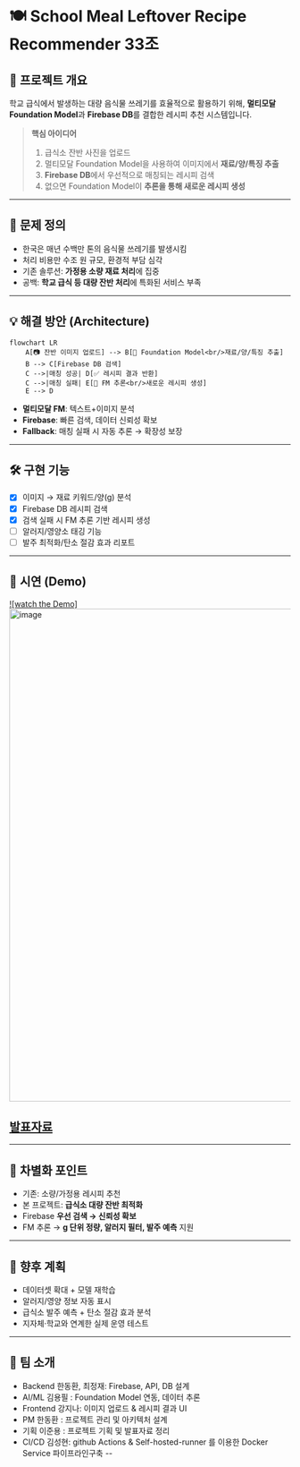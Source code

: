 
# 🍽️ School Meal Leftover Recipe Recommender 33조

## 📌 프로젝트 개요
학교 급식에서 발생하는 대량 음식물 쓰레기를 효율적으로 활용하기 위해,
**멀티모달 Foundation Model**과 **Firebase DB**를 결합한 레시피 추천 시스템입니다.

> **핵심 아이디어**  
> 1. 급식소 잔반 사진을 업로드  
> 2. 멀티모달 Foundation Model을 사용하여 이미지에서 **재료/양/특징 추출**  
> 3. **Firebase DB**에서 우선적으로 매칭되는 레시피 검색  
> 4. 없으면 Foundation Model이 **추론을 통해 새로운 레시피 생성**  

---

## 🚨 문제 정의
- 한국은 매년 수백만 톤의 음식물 쓰레기를 발생시킴  
- 처리 비용만 수조 원 규모, 환경적 부담 심각  
- 기존 솔루션: **가정용 소량 재료 처리**에 집중  
- 공백: **학교 급식 등 대량 잔반 처리**에 특화된 서비스 부족

---

## 💡 해결 방안 (Architecture)
```mermaid
flowchart LR
    A[📷 잔반 이미지 업로드] --> B[🧠 Foundation Model<br/>재료/양/특징 추출]
    B --> C[Firebase DB 검색]
    C -->|매칭 성공| D[✅ 레시피 결과 반환]
    C -->|매칭 실패| E[🧠 FM 추론<br/>새로운 레시피 생성]
    E --> D
```

- **멀티모달 FM**: 텍스트+이미지 분석  
- **Firebase**: 빠른 검색, 데이터 신뢰성 확보  
- **Fallback**: 매칭 실패 시 자동 추론 → 확장성 보장

---

## 🛠️ 구현 기능
- [x] 이미지 → 재료 키워드/양(g) 분석  
- [x] Firebase DB 레시피 검색  
- [x] 검색 실패 시 FM 추론 기반 레시피 생성  
- [ ] 알러지/영양소 태깅 기능  
- [ ] 발주 최적화/탄소 절감 효과 리포트  

---

## 🎥 시연 (Demo)
[![watch the Demo]<img width="1236" height="881" alt="image" src="https://github.com/user-attachments/assets/636c34cd-9c45-4e1f-879a-4f9e716a8eba" />](/docs/video.mp4)


## [발표자료](/docs/hackathon.pdf)

---

## 🔑 차별화 포인트
- 기존: 소량/가정용 레시피 추천  
- 본 프로젝트: **급식소 대량 잔반 최적화**  
- Firebase **우선 검색 → 신뢰성 확보**  
- FM 추론 → **g 단위 정량, 알러지 필터, 발주 예측** 지원

---

## 🚀 향후 계획
- 데이터셋 확대 + 모델 재학습  
- 알러지/영양 정보 자동 표시  
- 급식소 발주 예측 + 탄소 절감 효과 분석  
- 지자체·학교와 연계한 실제 운영 테스트

---

## 👥 팀 소개
- Backend 한동환, 최정재: Firebase, API, DB 설계  
- AI/ML 김용필 : Foundation Model 연동, 데이터 추론  
- Frontend 강지나: 이미지 업로드 & 레시피 결과 UI  
- PM 한동환 : 프로젝트 관리 및 아키텍처 설계
- 기획 이준용 : 프로젝트 기획 및 발표자료 정리
- CI/CD 김성현: github Actions & Self-hosted-runner 를 이용한 Docker Service 파이프라인구축
--
